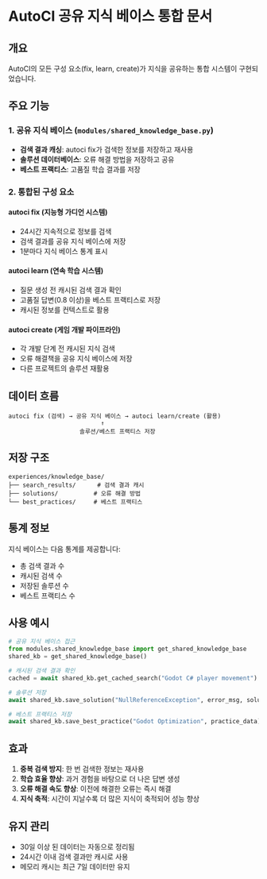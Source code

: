 # AutoCI 공유 지식 베이스 통합 문서

## 개요
AutoCI의 모든 구성 요소(fix, learn, create)가 지식을 공유하는 통합 시스템이 구현되었습니다.

## 주요 기능

### 1. 공유 지식 베이스 (`modules/shared_knowledge_base.py`)
- **검색 결과 캐싱**: autoci fix가 검색한 정보를 저장하고 재사용
- **솔루션 데이터베이스**: 오류 해결 방법을 저장하고 공유
- **베스트 프랙티스**: 고품질 학습 결과를 저장

### 2. 통합된 구성 요소

#### autoci fix (지능형 가디언 시스템)
- 24시간 지속적으로 정보를 검색
- 검색 결과를 공유 지식 베이스에 저장
- 1분마다 지식 베이스 통계 표시

#### autoci learn (연속 학습 시스템)
- 질문 생성 전 캐시된 검색 결과 확인
- 고품질 답변(0.8 이상)을 베스트 프랙티스로 저장
- 캐시된 정보를 컨텍스트로 활용

#### autoci create (게임 개발 파이프라인)
- 각 개발 단계 전 캐시된 지식 검색
- 오류 해결책을 공유 지식 베이스에 저장
- 다른 프로젝트의 솔루션 재활용

## 데이터 흐름

```
autoci fix (검색) → 공유 지식 베이스 → autoci learn/create (활용)
                          ↑
                    솔루션/베스트 프랙티스 저장
```

## 저장 구조

```
experiences/knowledge_base/
├── search_results/      # 검색 결과 캐시
├── solutions/          # 오류 해결 방법
└── best_practices/     # 베스트 프랙티스
```

## 통계 정보

지식 베이스는 다음 통계를 제공합니다:
- 총 검색 결과 수
- 캐시된 검색 수
- 저장된 솔루션 수
- 베스트 프랙티스 수

## 사용 예시

```python
# 공유 지식 베이스 접근
from modules.shared_knowledge_base import get_shared_knowledge_base
shared_kb = get_shared_knowledge_base()

# 캐시된 검색 결과 확인
cached = await shared_kb.get_cached_search("Godot C# player movement")

# 솔루션 저장
await shared_kb.save_solution("NullReferenceException", error_msg, solution)

# 베스트 프랙티스 저장
await shared_kb.save_best_practice("Godot Optimization", practice_data)
```

## 효과

1. **중복 검색 방지**: 한 번 검색한 정보는 재사용
2. **학습 효율 향상**: 과거 경험을 바탕으로 더 나은 답변 생성
3. **오류 해결 속도 향상**: 이전에 해결한 오류는 즉시 해결
4. **지식 축적**: 시간이 지날수록 더 많은 지식이 축적되어 성능 향상

## 유지 관리

- 30일 이상 된 데이터는 자동으로 정리됨
- 24시간 이내 검색 결과만 캐시로 사용
- 메모리 캐시는 최근 7일 데이터만 유지